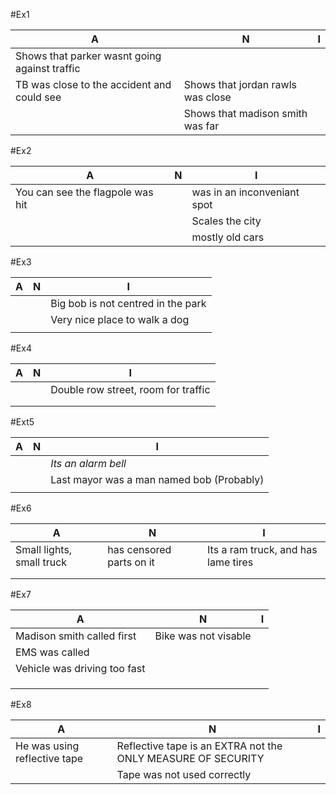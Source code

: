 #Ex1

|                      A                      |                    N                    |                I                   |
|---------------------------------------------|-----------------------------------------|------------------------------------|
| Shows that parker wasnt going against traffic |                                         |                                    |
| TB was close to the accident and could see  | Shows that jordan rawls was close       |                                    |
|                                             | Shows that madison smith was far        |                                    |

#Ex2

|                      A                      |                    N                    |                I                   |
|---------------------------------------------|-----------------------------------------|------------------------------------|
| You can see the flagpole was hit            |                                         | was in an inconveniant spot        |
|                                             |                                         | Scales the city                    |
|                                             |                                         | mostly old cars                    |

#Ex3

|                      A                      |                    N                    |                I                   |
|---------------------------------------------|-----------------------------------------|------------------------------------|
|                                             |                                         | Big bob is not centred in the park |
|                                             |                                         | Very nice place to walk a dog      |
|                                             |                                         |                                    |

#Ex4

|                      A                      |                    N                    |                I                   |
|---------------------------------------------|-----------------------------------------|------------------------------------|
|                                             |                                         | Double row street, room for traffic |
|                                             |                                         |                                    |
|                                             |                                         |                                    |

#Ext5

|                      A                      |                    N                    |                I                   |
|---------------------------------------------|-----------------------------------------|------------------------------------|
|                                             |                                         | *Its an alarm bell*                |
|                                             |                                         | Last mayor was a man named bob (Probably) |
|                                             |                                         |                                    |

#Ex6


|                      A                      |                    N                    |                I                   |
|---------------------------------------------|-----------------------------------------|------------------------------------|
| Small lights, small truck                   | has censored parts on it                | Its a ram truck, and has lame tires |
|                                             |                                         |                                    |
|                                             |                                         |                                    |

#Ex7

|                      A                      |                    N                    |                I                   |
|---------------------------------------------|-----------------------------------------|------------------------------------|
| Madison smith called first                  | Bike was not visable                    |                                    |
| EMS was called                              |                                         |                                    |
| Vehicle was driving too fast                |                                         |                                    |
|                                             |                                         |                                    |
|                                             |                                         |                                    |
|                                             |                                         |                                    |

#Ex8

|                      A                      |                    N                    |                I                   |
|---------------------------------------------|-----------------------------------------|------------------------------------|
| He was using reflective tape                | Reflective tape is an EXTRA not the ONLY MEASURE OF SECURITY |                                    |
|                                             | Tape was not used correctly             |                                    |
